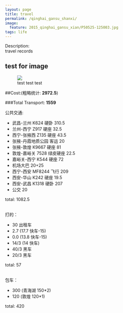 ```yaml
---
layout: page
title: travel
permalink: /qinghai_gansu_shanxi/
image:
  feature: 2015_qinghai_gansu_xian/P50525-125003.jpg
tags: life
---
```


Description:    
travel records     


## test for image

<figure>
	<a href="2015_qinghai_gansu_xian/P50525-125003.jpg"><img src="2015_qinghai_gansu_xian/P50525-125003.jpg"></a>
	<figcaption>test test test</figcaption>
</figure>

##Cost:(粗略统计:	<b>2972.5</b>)    

###Total Transport: <b>1559</b>    

公共交通:    
 
* 武昌-兰州 K624 硬卧 310.5
* 兰州-西宁 Z917 硬座 32.5
* 西宁-张掖西 Z135 硬座 43.5
* 张掖-丹霞地质公园 客运 20
* 张掖-敦煌 K9667 硬座 81
* 敦煌-嘉峪关 7528 绿皮硬座 22.5
* 嘉峪关-西宁 K544 硬座 72
* 机场大巴 20+25
* 西宁-西安 MF8244 飞行 209
* 西安-华山 K242 硬座 19.5
* 西安-武昌 K1318 硬卧 207
* 公交 20   
 
total: 1082.5    

<br>
打的：    

* 30 出租车
* 2.7 (17.7 快车-15)
* 0.0 (13.8 快车-15)
* 14/3 (14 快车)
* 40/3 黑车
* 20/3 黑车 

total: 57    

<br>
包车：     

* 300 (青海湖 150*2)
* 120 (敦煌 120*1)

total: 420    

